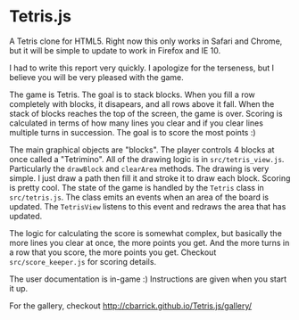 Tetris.js
=========
A Tetris clone for HTML5. Right now this only works in Safari and Chrome, but it will be simple to update to work in Firefox and IE 10.

I had to write this report very quickly. I apologize for the terseness, but I believe you will be very pleased with the game.

The game is Tetris. The goal is to stack blocks. When you fill a row completely with blocks, it disapears, and all rows above it fall. When the stack of blocks reaches the top of the screen, the game is over. Scoring is calculated in terms of how many lines you clear and if you clear lines multiple turns in succession. The goal is to score the most points :)

The main graphical objects are "blocks". The player controls 4 blocks at once called a "Tetrimino". All of the drawing logic is in `src/tetris_view.js`. Particularly the `drawBlock` and `clearArea` methods. The drawing is very simple. I just draw a path then fill it and stroke it to draw each block. Scoring is pretty cool. The state of the game is handled by the `Tetris` class in `src/tetris.js`. The class emits an events when an area of the board is updated. The `TetrisView` listens to this event and redraws the area that has updated.

The logic for calculating the score is somewhat complex, but basically the more lines you clear at once, the more points you get. And the more turns in a row that you score, the more points you get. Checkout `src/score_keeper.js` for scoring details.

The user documentation is in-game :) Instructions are given when you start it up.

For the gallery, checkout http://cbarrick.github.io/Tetris.js/gallery/
